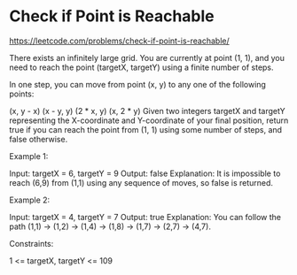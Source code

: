 #  Check if Point is Reachable
https://leetcode.com/problems/check-if-point-is-reachable/

There exists an infinitely large grid. You are currently at point (1, 1), and you need to reach the point (targetX, targetY) using a finite number of steps.

In one step, you can move from point (x, y) to any one of the following points:

(x, y - x)
(x - y, y)
(2 * x, y)
(x, 2 * y)
Given two integers targetX and targetY representing the X-coordinate and Y-coordinate of your final position, return true if you can reach the point from (1, 1) using some number of steps, and false otherwise.

 

Example 1:

Input: targetX = 6, targetY = 9
Output: false
Explanation: It is impossible to reach (6,9) from (1,1) using any sequence of moves, so false is returned.

Example 2:

Input: targetX = 4, targetY = 7
Output: true
Explanation: You can follow the path (1,1) -> (1,2) -> (1,4) -> (1,8) -> (1,7) -> (2,7) -> (4,7).
 

Constraints:

1 <= targetX, targetY <= 109
